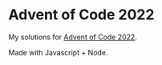 # Advent of Code 2022

My solutions for [Advent of Code 2022](https://adventofcode.com/2022).

Made with Javascript + Node.
